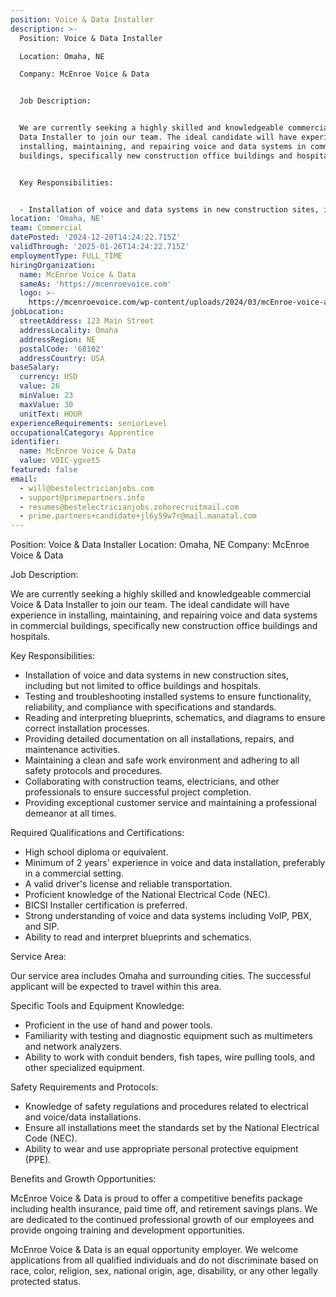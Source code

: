 ```yaml
---
position: Voice & Data Installer
description: >-
  Position: Voice & Data Installer

  Location: Omaha, NE

  Company: McEnroe Voice & Data


  Job Description:


  We are currently seeking a highly skilled and knowledgeable commercial Voice &
  Data Installer to join our team. The ideal candidate will have experience in
  installing, maintaining, and repairing voice and data systems in commercial
  buildings, specifically new construction office buildings and hospitals.


  Key Responsibilities:


  - Installation of voice and data systems in new construction sites, i...
location: 'Omaha, NE'
team: Commercial
datePosted: '2024-12-20T14:24:22.715Z'
validThrough: '2025-01-26T14:24:22.715Z'
employmentType: FULL_TIME
hiringOrganization:
  name: McEnroe Voice & Data
  sameAs: 'https://mcenroevoice.com'
  logo: >-
    https://mcenroevoice.com/wp-content/uploads/2024/03/mcEnroe-voice-and-data-logo.png
jobLocation:
  streetAddress: 123 Main Street
  addressLocality: Omaha
  addressRegion: NE
  postalCode: '68102'
  addressCountry: USA
baseSalary:
  currency: USD
  value: 26
  minValue: 23
  maxValue: 30
  unitText: HOUR
experienceRequirements: seniorLevel
occupationalCategory: Apprentice
identifier:
  name: McEnroe Voice & Data
  value: VOIC-ygxet5
featured: false
email:
  - will@bestelectricianjobs.com
  - support@primepartners.info
  - resumes@bestelectricianjobs.zohorecruitmail.com
  - prime.partners+candidate+jl6y59w7r@mail.manatal.com
---
```




Position: Voice & Data Installer
Location: Omaha, NE
Company: McEnroe Voice & Data

Job Description:

We are currently seeking a highly skilled and knowledgeable commercial Voice & Data Installer to join our team. The ideal candidate will have experience in installing, maintaining, and repairing voice and data systems in commercial buildings, specifically new construction office buildings and hospitals.

Key Responsibilities:

- Installation of voice and data systems in new construction sites, including but not limited to office buildings and hospitals.
- Testing and troubleshooting installed systems to ensure functionality, reliability, and compliance with specifications and standards.
- Reading and interpreting blueprints, schematics, and diagrams to ensure correct installation processes.
- Providing detailed documentation on all installations, repairs, and maintenance activities.
- Maintaining a clean and safe work environment and adhering to all safety protocols and procedures.
- Collaborating with construction teams, electricians, and other professionals to ensure successful project completion.
- Providing exceptional customer service and maintaining a professional demeanor at all times.

Required Qualifications and Certifications:

- High school diploma or equivalent.
- Minimum of 2 years' experience in voice and data installation, preferably in a commercial setting.
- A valid driver's license and reliable transportation.
- Proficient knowledge of the National Electrical Code (NEC).
- BICSI Installer certification is preferred.
- Strong understanding of voice and data systems including VoIP, PBX, and SIP.
- Ability to read and interpret blueprints and schematics.

Service Area:

Our service area includes Omaha and surrounding cities. The successful applicant will be expected to travel within this area.

Specific Tools and Equipment Knowledge:

- Proficient in the use of hand and power tools.
- Familiarity with testing and diagnostic equipment such as multimeters and network analyzers.
- Ability to work with conduit benders, fish tapes, wire pulling tools, and other specialized equipment.

Safety Requirements and Protocols:

- Knowledge of safety regulations and procedures related to electrical and voice/data installations.
- Ensure all installations meet the standards set by the National Electrical Code (NEC).
- Ability to wear and use appropriate personal protective equipment (PPE).

Benefits and Growth Opportunities:

McEnroe Voice & Data is proud to offer a competitive benefits package including health insurance, paid time off, and retirement savings plans. We are dedicated to the continued professional growth of our employees and provide ongoing training and development opportunities. 

McEnroe Voice & Data is an equal opportunity employer. We welcome applications from all qualified individuals and do not discriminate based on race, color, religion, sex, national origin, age, disability, or any other legally protected status.
